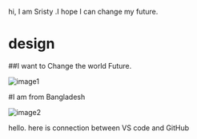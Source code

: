 hi, I am Sristy .I hope I can change my future. 

# design
##I want to Change the world Future. 

   
![image1](https://github.com/ChowdhurySristy/design/assets/126653806/d0151671-7ab6-439a-8a63-f52b21134d9b)



#I am from Bangladesh

![image2](https://github.com/ChowdhurySristy/design/assets/126653806/6ecd55f0-eb14-4e3d-b29a-fd7167421b72)

hello. here is connection between VS code and GitHub

